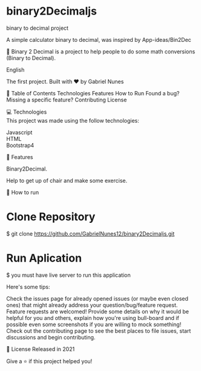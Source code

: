 # binary2Decimaljs
binary to decimal project


A simple calculator binary to decimal, was inspired by App-ideas/Bin2Dec

🚀 Binary 2 Decimal is a project to help people to do some math conversions (Binary to Decimal).

English 

The first project. Built with ❤︎ by Gabriel Nunes

📌 Table of Contents
Technologies
Features
How to Run
Found a bug? Missing a specific feature?
Contributing
License

💻 Technologies <br/>
This project was made using the follow technologies:

Javascript <br/>
HTML <br/>
Bootstrap4 <br/>

🚀 Features <br/>

Binary2Decimal. <br/>

Help to get up of chair and make some exercise.

👷 How to run <br/>
# Clone Repository <br/>
$ git clone https://github.com/GabrielNunes12/binary2Decimaljs.git

# Run Aplication <br/>
$ you must have live server to run this application <br/>


Here's some tips:

Check the issues page for already opened issues (or maybe even closed ones) that might already address your question/bug/feature request.
Feature requests are welcomed! Provide some details on why it would be helpful for you and others, explain how you're using bull-board and if possible even some screenshots if you are willing to mock something!
Check out the contributing page to see the best places to file issues, start discussions and begin contributing.

📕 License
Released in 2021

Give a ⭐️ if this project helped you!
